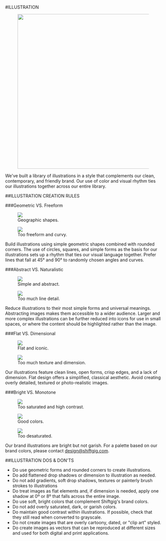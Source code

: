 #ILLUSTRATION

<section class="images">
	<figure>
		<img src="/assets/images/shiftgig_illustration_asset_icecream.png" style="width:500px;height:auto;">
	</figure>
</section>

We've built a library of illustrations in a style that complements our clean, contemporary, and friendly brand. Our use of color and visual rhythm ties our illustrations together across our entire library.

##ILLUSTRATION CREATION RULES

###Geometric VS. Freeform

<section class="images two-up example">
	<figure>
		<img src="/assets/images/shiftgig_illustration_asset_thumbs-1.png">
		<figcaption class="do">Geographic shapes.</figcaption>
	</figure>
	<figure>
		<img src="/assets/images/shiftgig_illustration_asset_thumbs-2.png">
		<figcaption class="do-not">Too freeform and curvy.</figcaption>
	</figure>
</section>

Build illustrations using simple geometric shapes combined with rounded corners. The use of circles, squares, and simple forms as the basis for our illustrations sets up a rhythm that ties our visual language together. Prefer lines that fall at 45&deg; and 90&deg; to randomly chosen angles and curves.

###Abstract VS. Naturalistic

<section class="images two-up example">
	<figure>
		<img src="/assets/images/shiftgig_illustration_asset_earth.png">
		<figcaption class="do">Simple and abstract.</figcaption>
	</figure>
	<figure>
		<img src="/assets/images/shiftgig_illustration_asset_earth_2.png">
		<figcaption class="do-not">Too much line detail.</figcaption>
	</figure>
</section>

Reduce illustrations to their most simple forms and universal meanings. Abstracting images makes them accessible to a wider audience. Larger and more complex illustrations can be further reduced into icons for use in small spaces, or where the content should be highlighted rather than the image.

###Flat VS. Dimensional

<section class="images two-up example">
	<figure>
		<img src="/assets/images/shiftgig_illustration_asset_clock.png">
		<figcaption class="do">Flat and iconic.</figcaption>
	</figure>
	<figure>
		<img src="/assets/images/shiftgig_illustration_asset_clock_2.png">
		<figcaption class="do-not">Too much texture and dimension.</figcaption>
	</figure>
</section>

Our illustrations feature clean lines, open forms, crisp edges, and a lack of dimension. Flat design offers a simplified, classical aesthetic. Avoid creating overly detailed, textured or photo-realistic images.

###Bright VS. Monotone

<section class="images three-up example">
	<figure>
        <img src="/assets/images/shiftgig_illustration_asset_icecream_2.png">
		<figcaption class="do-not">Too saturated and high contrast.</figcaption>
	</figure>
	<figure>
		<img src="/assets/images/shiftgig_illustration_asset_icecream_1.png">
		<figcaption class="do">Good colors.</figcaption>
	</figure>
	<figure>
        <img src="/assets/images/shiftgig_illustration_asset_icecream_3.png">
		<figcaption class="do-not">Too desaturated.</figcaption>
	</figure>
</section>

Our brand illustrations are bright but not garish. For a palette based on our brand colors, please contact [design@shiftgig.com](mailto:design@shiftgig.com).

##ILLUSTRATION DOS & DON'TS

* Do use geometric forms and rounded corners to create illustrations.
* Do add flattened drop shadows or dimension to illustration as needed.
* Do not add gradients, soft drop shadows, textures or painterly brush strokes to illustrations
* Do treat images as flat elements and, if dimension is needed, apply one shadow at 0º or 8º that falls across the entire image.
* Do use soft, bright colors that complement Shiftgig's brand colors.
* Do not add overly saturated, dark, or garish colors.
* Do maintain good contrast within illustrations. If possible, check that they still read when converted to grayscale.
* Do not create images that are overly cartoony, dated, or "clip art" styled.
* Do create images as vectors that can be reproduced at different sizes and used for both digital and print applications. 